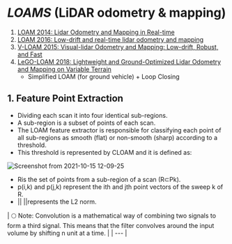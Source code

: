 

# ***LOAMS***  (LiDAR odometry & mapping)
1. [LOAM 2014: Lidar Odometry and Mapping in Real-time](https://www.ri.cmu.edu/pub_files/2014/7/Ji_LidarMapping_RSS2014_v8.pdf)
2. [LOAM 2016: Low-drift and real-time lidar odometry and mapping](https://link.springer.com/content/pdf/10.1007/s10514-016-9548-2.pdf) 
3. [V-LOAM 2015: Visual-lidar Odometry and Mapping: Low-drift, Robust, and Fast](https://frc.ri.cmu.edu/~zhangji/publications/ICRA_2015.pdf) 
4. [LeGO-LOAM 2018: Lightweight and Ground-Optimized Lidar Odometry and Mapping on Variable Terrain](https://ieeexplore.ieee.org/stamp/stamp.jsp?tp=&arnumber=8594299)  
    - Simplified LOAM (for ground vehicle) + Loop Closing  

## 1. Feature Point Extraction
- Dividing each scan it into four identical sub-regions. 
- A sub-region is a subset of points of each scan. 
- The LOAM feature extractor is responsible for classifying each point of all sub-regions as smooth (flat) or non-smooth (sharp) according to a threshold. 
- This threshold is represented by CLOAM and it is defined as:  

![Screenshot from 2021-10-15 12-09-25](https://user-images.githubusercontent.com/46463022/137519145-83290d06-8103-4e95-94b6-8195065d7c35.png)

- Ris the set of points from a sub-region of a scan (R⊂Pk). 
- p(i,k) and p(j,k) represent the ith and jth point vectors of the sweep k of R. 
- || ||represents the L2 norm.



| :full_moon: Note: Convolution is a mathematical way of combining two signals to form a third signal.
This means that the filter convolves around the input volume by shifting n unit at a time. |
| --- |
